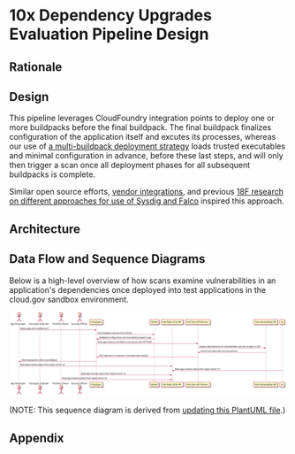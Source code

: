 # 10x Dependency Upgrades Evaluation Pipeline Design

## Rationale

## Design

This pipeline leverages CloudFoundry integration points to deploy one or more buildpacks before the final buildpack. The final buildpack finalizes configuration of the application itself and excutes its processes, whereas our use of [a multi-buildpack deployment strategy](https://docs.cloudfoundry.org/buildpacks/use-multiple-buildpacks.html) loads trusted executables and minimal configuration in advance, before these last steps, and will only then trigger a scan once all deployment phases for all subsequent buildpacks is complete.

Similar open source efforts, [vendor integrations](https://blog.aquasec.com/using-aqua-to-secure-applications-on-pivotal-cloud-foundry), and previous [18F research on different approaches for use of Sysdig and Falco](https://youtu.be/wFQOXMcZnQg?t=1485) inspired this approach.

## Architecture

## Data Flow and Sequence Diagrams

Below is a high-level overview of how scans examine vulnerabilities in an
application's dependencies once deployed into test applications in the cloud.gov
sandbox environment.

![alt text](./docs/../scan_sequence_diagram.svg)

(NOTE: This sequence diagram is derived from [updating this PlantUML file](./docs/../scan_sequence_diagram.puml).)

## Appendix